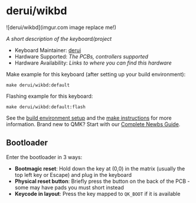 # derui/wikbd

![derui/wikbd](imgur.com image replace me!)

*A short description of the keyboard/project*

* Keyboard Maintainer: [derui](https://github.com/derui)
* Hardware Supported: *The PCBs, controllers supported*
* Hardware Availability: *Links to where you can find this hardware*

Make example for this keyboard (after setting up your build environment):

    make derui/wikbd:default

Flashing example for this keyboard:

    make derui/wikbd:default:flash

See the [build environment setup](https://docs.qmk.fm/#/getting_started_build_tools) and the [make instructions](https://docs.qmk.fm/#/getting_started_make_guide) for more information. Brand new to QMK? Start with our [Complete Newbs Guide](https://docs.qmk.fm/#/newbs).

## Bootloader

Enter the bootloader in 3 ways:

* **Bootmagic reset**: Hold down the key at (0,0) in the matrix (usually the top left key or Escape) and plug in the keyboard
* **Physical reset button**: Briefly press the button on the back of the PCB - some may have pads you must short instead
* **Keycode in layout**: Press the key mapped to `QK_BOOT` if it is available
